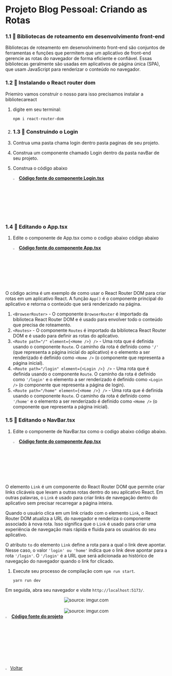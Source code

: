 ﻿<h1>Projeto Blog Pessoal: Criando as Rotas</h1>

<h3>1.1 👣 Bibliotecas de roteamento em desenvolvimento front-end </h3>

Bibliotecas de roteamento em desenvolvimento front-end são conjuntos de ferramentas e funções que permitem que um aplicativo de front-end gerencie as rotas do navegador de forma eficiente e confiável. Essas bibliotecas geralmente são usadas em aplicativos de página única (SPA), que usam JavaScript para renderizar o conteúdo no navegador.

<h3>1.2 👣 Instalando o React router dom </h3>

Priemiro vamos construir o nosso para isso precisamos instalar a bibliotecareact

1. digite em seu terminal:

   ```
   npm i react-router-dom
   ```

2. <h3>1.3 👣 Construindo o Login </h3>

1. Contrua uma pasta chama login dentro pasta paginas de seu projeto.

2. Construa um componente chamado Login dentro da pasta navBar de seu projeto.

3. Construa o código abaixo

   <div align="left"><img src="https://i.imgur.com/JACNZiR.png" title="source: imgur.com" width="3%"/> <a href="https://github.com/LucasCapSilva/blog-pessoal-react-2023/blob/react-router-dom/src/paginas/login/Login.tsx" target="_blank"><b>Código fonte do componente Login.tsx</b></a> 

<h3>1.4 👣 Editando o App.tsx </h3>

1. Edite o componente de App.tsx como o codigo abaixo código abaixo

   <div align="left"><img src="https://i.imgur.com/JACNZiR.png" title="source: imgur.com" width="3%"/> <a href="https://github.com/LucasCapSilva/blog-pessoal-react-2023/blob/react-router-dom/src/App.tsx" target="_blank"><b>Código fonte do componente App.tsx</b></a> 

O código acima é um exemplo de como usar o React Router DOM para criar rotas em um aplicativo React. A função `App()` é o componente principal do aplicativo e retorna o conteúdo que será renderizado na página.

1. `<BrowserRouter>` - O componente `BrowserRouter` é importado da biblioteca React Router DOM e é usado para envolver todo o conteúdo que precisa de roteamento.
2. `<Routes>` - O componente `Routes` é importado da biblioteca React Router DOM e é usado para definir as rotas do aplicativo.
3. `<Route path="/" element={<Home />} />` - Uma rota que é definida usando o componente `Route`. O caminho da rota é definido como `'/'` (que representa a página inicial do aplicativo) e o elemento a ser renderizado é definido como `<Home />` (o componente que representa a página inicial).
4. `<Route path="/login" element={<Login />} />` - Uma rota que é definida usando o componente `Route`. O caminho da rota é definido como `'/login'` e o elemento a ser renderizado é definido como `<Login />` (o componente que representa a página de login).
5. `<Route path="/home" element={<Home />} />` - Uma rota que é definida usando o componente `Route`. O caminho da rota é definido como `'/home'` e o elemento a ser renderizado é definido como `<Home />` (o componente que representa a página inicial).

<h3>1.5 👣 Editando o NavBar.tsx </h3>

1. Edite o componente de NavBar.tsx como o codigo abaixo código abaixo.

   <div align="left"><img src="https://i.imgur.com/JACNZiR.png" title="source: imgur.com" width="3%"/> <a href="https://github.com/LucasCapSilva/blog-pessoal-react-2023/blob/navbar-footer/src/App.tsx" target="_blank"><b>Código fonte do componente App.tsx</b></a> 

O elemento `Link` é um componente do React Router DOM que permite criar links clicáveis que levam a outras rotas dentro do seu aplicativo React. Em outras palavras, o `Link` é usado para criar links de navegação dentro do aplicativo sem precisar recarregar a página inteira.

Quando o usuário clica em um link criado com o elemento `Link`, o React Router DOM atualiza a URL do navegador e renderiza o componente associado à nova rota. Isso significa que o `Link` é usado para criar uma experiência de navegação mais rápida e fluida para os usuários do seu aplicativo.

O atributo `to` do elemento `Link` define a rota para a qual o link deve apontar. Nesse caso, o valor `'login' ou 'home'` indica que o link deve apontar para a rota `'/login'`. O `'/login'` é a URL que será adicionada ao histórico de navegação do navegador quando o link for clicado.

1. Execute seu processo de compilação com `npm run start`.

   ```
   yarn run dev
   ```

Em seguida, abra seu navegador e visite `http://localhost:5173/`. 

<div align="center"><img src="https://i.imgur.com/kCjcyGd.png" title="source: imgur.com" /></div>

<br />

<div align="center"><img src="https://i.imgur.com/qHiBZib.png" title="source: imgur.com" /></div>

<div align="left"><img src="https://i.imgur.com/JACNZiR.png" title="source: imgur.com" width="3%"/> <a href="https://github.com/LucasCapSilva/blog-pessoal-react-2023/tree/navbar-footer" target="_blank"><b>Código fonte do projeto</b></a></div>

<br />

<br />


<div align="left"><a href="README.md"><img src="https://i.imgur.com/XMgF3gl.png" title="source: imgur.com" width="3%"/>Voltar</a></div>

